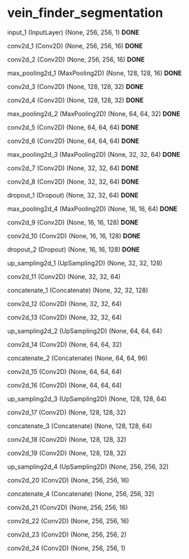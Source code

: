 # vein_finder_segmentation

input_1 (InputLayer)            (None, 256, 256, 1)     **DONE**   

conv2d_1 (Conv2D)               (None, 256, 256, 16)    **DONE**    

conv2d_2 (Conv2D)               (None, 256, 256, 16)    **DONE**

max_pooling2d_1 (MaxPooling2D)  (None, 128, 128, 16)    **DONE**

conv2d_3 (Conv2D)               (None, 128, 128, 32)    **DONE**

conv2d_4 (Conv2D)               (None, 128, 128, 32)    **DONE**

max_pooling2d_2 (MaxPooling2D)  (None, 64, 64, 32)      **DONE**

conv2d_5 (Conv2D)               (None, 64, 64, 64)      **DONE**

conv2d_6 (Conv2D)               (None, 64, 64, 64)      **DONE**

max_pooling2d_3 (MaxPooling2D)  (None, 32, 32, 64)      **DONE**

conv2d_7 (Conv2D)               (None, 32, 32, 64)      **DONE**

conv2d_8 (Conv2D)               (None, 32, 32, 64)      **DONE**

dropout_1 (Dropout)             (None, 32, 32, 64)      **DONE**

max_pooling2d_4 (MaxPooling2D)  (None, 16, 16, 64)      **DONE**

conv2d_9 (Conv2D)               (None, 16, 16, 128)     **DONE**

conv2d_10 (Conv2D)              (None, 16, 16, 128)     **DONE**

dropout_2 (Dropout)             (None, 16, 16, 128)     **DONE**

up_sampling2d_1 (UpSampling2D)  (None, 32, 32, 128) 

conv2d_11 (Conv2D)              (None, 32, 32, 64)

concatenate_1 (Concatenate)     (None, 32, 32, 128)

conv2d_12 (Conv2D)              (None, 32, 32, 64)

conv2d_13 (Conv2D)              (None, 32, 32, 64)

up_sampling2d_2 (UpSampling2D)  (None, 64, 64, 64)

conv2d_14 (Conv2D)              (None, 64, 64, 32)

concatenate_2 (Concatenate)     (None, 64, 64, 96)

conv2d_15 (Conv2D)              (None, 64, 64, 64)

conv2d_16 (Conv2D)              (None, 64, 64, 64)

up_sampling2d_3 (UpSampling2D)  (None, 128, 128, 64)

conv2d_17 (Conv2D)              (None, 128, 128, 32)

concatenate_3 (Concatenate)     (None, 128, 128, 64)

conv2d_18 (Conv2D)              (None, 128, 128, 32)

conv2d_19 (Conv2D)              (None, 128, 128, 32)

up_sampling2d_4 (UpSampling2D)  (None, 256, 256, 32)

conv2d_20 (Conv2D)              (None, 256, 256, 16)

concatenate_4 (Concatenate)     (None, 256, 256, 32) 

conv2d_21 (Conv2D)              (None, 256, 256, 16)

conv2d_22 (Conv2D)              (None, 256, 256, 16)

conv2d_23 (Conv2D)              (None, 256, 256, 2)

conv2d_24 (Conv2D)              (None, 256, 256, 1) 
